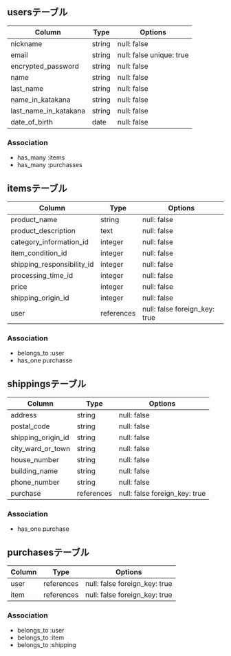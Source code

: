 ## usersテーブル

| Column                | Type    | Options                  |
|-----------------------|---------|--------------------------|
| nickname              | string  | null: false              |
| email                 | string  | null: false unique: true |
| encrypted_password    | string  | null: false              |
| name                  | string  | null: false              |
| last_name             | string  | null: false              |
| name_in_katakana      | string  | null: false              |
| last_name_in_katakana | string  | null: false              |
| date_of_birth         | date    | null: false              |


### Association
- has_many :items
- has_many :purchasses


## itemsテーブル

| Column                     | Type       | Options                       |
|----------------------------|------------|-------------------------------|
| product_name               | string     | null: false                   |
| product_description        | text       | null: false                   |
| category_information_id    | integer    | null: false                   |
| item_condition_id          | integer    | null: false                   |
| shipping_responsibility_id | integer    | null: false                    |
| processing_time_id         | integer    | null: false                    |
| price                      | integer    | null: false                    |
| shipping_origin_id         | integer    | null: false                    |
| user                       | references |  null: false foreign_key: true |


### Association
- belongs_to :user
- has_one purchasse


## shippingsテーブル

| Column                  | Type    | Options            |
|-------------------------|---------|--------------------|
| address                 | string  | null: false        |
| postal_code             | string  | null: false        |
| shipping_origin_id      | string  | null: false        |
| city_ward_or_town       | string  | null: false        |
| house_number            | string  | null: false        |
| building_name           | string  | null: false        |
| phone_number            | string  | null: false        |
| purchase                | references |  null: false foreign_key: true |


### Association
- has_one purchase


## purchasesテーブル

| Column                  | Type       | Options                       | 
|-------------------------|------------|-------------------------------|
| user                    | references | null: false foreign_key: true |
| item                    | references | null: false foreign_key: true |


### Association
- belongs_to :user
- belongs_to :item
- belongs_to :shipping
